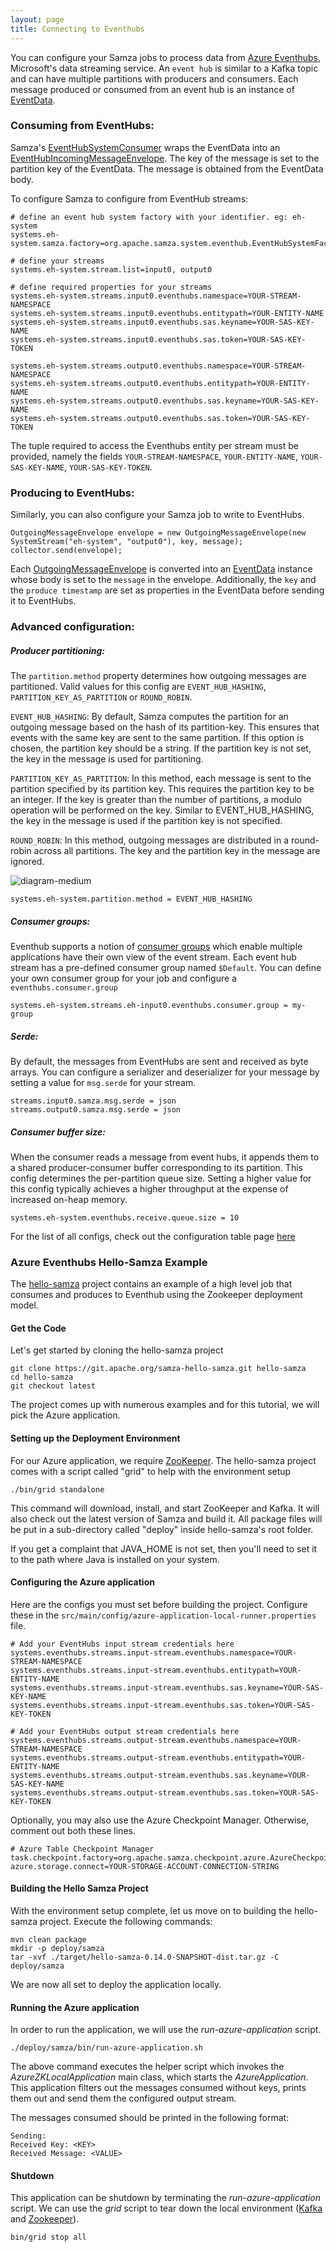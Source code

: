 ```yaml
---
layout: page
title: Connecting to Eventhubs
---
```

<!--
   Licensed to the Apache Software Foundation (ASF) under one or more
   contributor license agreements.  See the NOTICE file distributed with
   this work for additional information regarding copyright ownership.
   The ASF licenses this file to You under the Apache License, Version 2.0
   (the "License"); you may not use this file except in compliance with
   the License.  You may obtain a copy of the License at

       http://www.apache.org/licenses/LICENSE-2.0

   Unless required by applicable law or agreed to in writing, software
   distributed under the License is distributed on an "AS IS" BASIS,
   WITHOUT WARRANTIES OR CONDITIONS OF ANY KIND, either express or implied.
   See the License for the specific language governing permissions and
   limitations under the License.
-->

You can configure your Samza jobs to process data from [Azure Eventhubs](https://docs.microsoft.com/en-us/azure/event-hubs/event-hubs-features), Microsoft's data streaming service. An `event hub` is similar to a Kafka topic and can have multiple partitions with producers and consumers. Each message produced or consumed from an event hub is an instance of [EventData](https://docs.microsoft.com/en-us/java/api/com.microsoft.azure.eventhubs._event_data). 

### Consuming from EventHubs:

Samza's [EventHubSystemConsumer](https://github.com/apache/samza/blob/master/samza-azure/src/main/java/org/apache/samza/system/eventhub/consumer/EventHubSystemConsumer.java) wraps the EventData into an [EventHubIncomingMessageEnvelope](https://github.com/apache/samza/blob/master/samza-azure/src/main/java/org/apache/samza/system/eventhub/consumer/EventHubIncomingMessageEnvelope.java). The key of the message is set to the partition key of the EventData. The message is obtained from the EventData body. 

To configure Samza to configure from EventHub streams: 

```
# define an event hub system factory with your identifier. eg: eh-system
systems.eh-system.samza.factory=org.apache.samza.system.eventhub.EventHubSystemFactory

# define your streams
systems.eh-system.stream.list=input0, output0

# define required properties for your streams
systems.eh-system.streams.input0.eventhubs.namespace=YOUR-STREAM-NAMESPACE
systems.eh-system.streams.input0.eventhubs.entitypath=YOUR-ENTITY-NAME
systems.eh-system.streams.input0.eventhubs.sas.keyname=YOUR-SAS-KEY-NAME
systems.eh-system.streams.input0.eventhubs.sas.token=YOUR-SAS-KEY-TOKEN

systems.eh-system.streams.output0.eventhubs.namespace=YOUR-STREAM-NAMESPACE
systems.eh-system.streams.output0.eventhubs.entitypath=YOUR-ENTITY-NAME
systems.eh-system.streams.output0.eventhubs.sas.keyname=YOUR-SAS-KEY-NAME
systems.eh-system.streams.output0.eventhubs.sas.token=YOUR-SAS-KEY-TOKEN
```

The tuple required to access the Eventhubs entity per stream must be provided, namely the fields `YOUR-STREAM-NAMESPACE`, `YOUR-ENTITY-NAME`, `YOUR-SAS-KEY-NAME`, `YOUR-SAS-KEY-TOKEN`.

### Producing to EventHubs:

Similarly, you can also configure your Samza job to write to EventHubs.  
```
OutgoingMessageEnvelope envelope = new OutgoingMessageEnvelope(new SystemStream("eh-system", "output0"), key, message);
collector.send(envelope);
```

Each [OutgoingMessageEnvelope](https://samza.apache.org/learn/documentation/latest/api/javadocs/org/apache/samza/system/OutgoingMessageEnvelope.html) is converted into an [EventData](https://docs.microsoft.com/en-us/java/api/com.microsoft.azure.eventhubs._event_data) instance whose body is set to the `message` in the envelope. Additionally, the `key` and the `produce timestamp` are set as properties in the EventData before sending it to EventHubs.

### Advanced configuration:

##### Producer partitioning: 

The `partition.method` property determines how outgoing messages are partitioned. Valid values for this config are `EVENT_HUB_HASHING`, `PARTITION_KEY_AS_PARTITION` or `ROUND_ROBIN`. 

`EVENT_HUB_HASHING`: By default, Samza computes the partition for an outgoing message based on the hash of its partition-key. This ensures that events with the same key are sent to the same partition. If this option is chosen, the partition key should be a string. If the partition key is not set, the key in the message is used for partitioning.

`PARTITION_KEY_AS_PARTITION`: In this method, each message is sent to the partition specified by its partition key. This requires the partition key to be an integer. If the key is greater than the number of partitions, a modulo operation will be performed on the key. Similar to EVENT_HUB_HASHING, the key in the message is used if the partition key is not specified.

`ROUND_ROBIN`: In this method, outgoing messages are distributed in a round-robin across all partitions. The key and the partition key in the message are ignored.

![diagram-medium](/img/{{site.version}}/learn/documentation/azure/eventhub_send_methods.png)

```
systems.eh-system.partition.method = EVENT_HUB_HASHING
```

##### Consumer groups: 

Eventhub supports a notion of [consumer groups](https://docs.microsoft.com/en-us/azure/event-hubs/event-hubs-features#consumer-groups) which enable multiple applications have their own view of the event stream. Each event hub stream has a pre-defined consumer group named `$Default`. You can define your own consumer group for your job and configure a `eventhubs.consumer.group`  

```
systems.eh-system.streams.eh-input0.eventhubs.consumer.group = my-group
```

##### Serde: 

By default, the messages from EventHubs are sent and received as byte arrays. You can configure a serializer and deserializer for your message by setting a value for `msg.serde` for your stream. 

```
streams.input0.samza.msg.serde = json
streams.output0.samza.msg.serde = json
```

##### Consumer buffer size: 

When the consumer reads a message from event hubs, it appends them to a shared producer-consumer buffer corresponding to its partition. This config determines the per-partition queue size. Setting a higher value for this config typically achieves a higher throughput at the expense of increased on-heap memory.

```
systems.eh-system.eventhubs.receive.queue.size = 10
```

For the list of all configs, check out the configuration table page [here](../jobs/configuration-table.html)

### Azure Eventhubs Hello-Samza Example

The [hello-samza](https://github.com/apache/samza-hello-samza) project contains an example of a high level job that consumes and produces to Eventhub using the Zookeeper deployment model.

#### Get the Code

Let's get started by cloning the hello-samza project

```
git clone https://git.apache.org/samza-hello-samza.git hello-samza
cd hello-samza
git checkout latest
```

The project comes up with numerous examples and for this tutorial, we will pick the Azure application.

#### Setting up the Deployment Environment

For our Azure application, we require [ZooKeeper](http://zookeeper.apache.org/). The hello-samza project comes with a script called "grid" to help with the environment setup

```
./bin/grid standalone
```

This command will download, install, and start ZooKeeper and Kafka. It will also check out the latest version of Samza and build it. All package files will be put in a sub-directory called "deploy" inside hello-samza's root folder.

If you get a complaint that JAVA_HOME is not set, then you'll need to set it to the path where Java is installed on your system.


#### Configuring the Azure application

Here are the configs you must set before building the project. Configure these in the `src/main/config/azure-application-local-runner.properties` file.

```
# Add your EventHubs input stream credentials here
systems.eventhubs.streams.input-stream.eventhubs.namespace=YOUR-STREAM-NAMESPACE
systems.eventhubs.streams.input-stream.eventhubs.entitypath=YOUR-ENTITY-NAME
systems.eventhubs.streams.input-stream.eventhubs.sas.keyname=YOUR-SAS-KEY-NAME
systems.eventhubs.streams.input-stream.eventhubs.sas.token=YOUR-SAS-KEY-TOKEN

# Add your EventHubs output stream credentials here
systems.eventhubs.streams.output-stream.eventhubs.namespace=YOUR-STREAM-NAMESPACE
systems.eventhubs.streams.output-stream.eventhubs.entitypath=YOUR-ENTITY-NAME
systems.eventhubs.streams.output-stream.eventhubs.sas.keyname=YOUR-SAS-KEY-NAME
systems.eventhubs.streams.output-stream.eventhubs.sas.token=YOUR-SAS-KEY-TOKEN
```

Optionally, you may also use the Azure Checkpoint Manager. Otherwise, comment out both these lines.

```
# Azure Table Checkpoint Manager
task.checkpoint.factory=org.apache.samza.checkpoint.azure.AzureCheckpointManagerFactory
azure.storage.connect=YOUR-STORAGE-ACCOUNT-CONNECTION-STRING
```

#### Building the Hello Samza Project

With the environment setup complete, let us move on to building the hello-samza project. Execute the following commands:

```
mvn clean package
mkdir -p deploy/samza
tar -xvf ./target/hello-samza-0.14.0-SNAPSHOT-dist.tar.gz -C deploy/samza
```

We are now all set to deploy the application locally.

#### Running the Azure application

In order to run the application, we will use the *run-azure-application* script.

```
./deploy/samza/bin/run-azure-application.sh
```

The above command executes the helper script which invokes the *AzureZKLocalApplication* main class, which starts the *AzureApplication*. This application filters out the messages consumed without keys, prints them out and send them the configured output stream.

The messages consumed should be printed in the following format:
```
Sending: 
Received Key: <KEY>
Received Message: <VALUE>
```

#### Shutdown

This application can be shutdown by terminating the *run-azure-application* script.
We can use the *grid* script to tear down the local environment ([Kafka](http://kafka.apache.org/) and [Zookeeper](http://zookeeper.apache.org/)).

```
bin/grid stop all
```